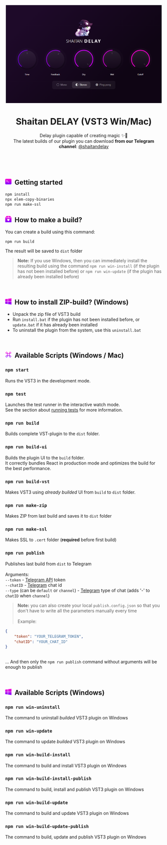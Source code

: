<div align="center">
<img alt="Plug-in screenshot" src="https://github.com/WeRtOG/ShaitanDelay/blob/main/.github/PluginScreenshot.png?raw=true" width="500" />

# Shaitan DELAY (VST3 Win/Mac)

Delay plugin capable of creating magic ✨🐾\
The latest builds of our plugin you can download **from our Telegram channel**: [@shaitandelay](https://shaitandelay.t.me/)

<br/>
<br/>
</div>
<br/>

<h2>
<img src="https://github.com/WeRtOG/ShaitanDelay/blob/main/.github/icons/CommandLine.svg?raw=true" width="20" />
&nbsp;Getting started
</h2>

```
npm install
npx elem-copy-binaries
npm run make-ssl
```

<h2>
<img src="https://github.com/WeRtOG/ShaitanDelay/blob/main/.github/icons/Box.svg?raw=true" width="20" />
&nbsp;How to make a build?
</h2>

You can create a build using this command:
```
npm run build
```
The result will be saved to `dist` folder

> **Note:** If you use Windows, then you can immediately install the resulting build using the command `npm run win-install` (if the plugin has not been installed before) or `npm run win-update` (if the plugin has already been installed before)

<br/>
<h2>
<img src="https://github.com/WeRtOG/ShaitanDelay/blob/main/.github/icons/Windows.svg?raw=true" width="20" />
&nbsp;How to install ZIP-build? (Windows)
</h2>

-   Unpack the zip file of VST3 build
-   Run `install.bat` if the plugin has not been installed before, or `update.bat` if it has already been installed
-   To uninstall the plugin from the system, use this `uninstall.bat`

<br/>

<h2>
<img src="https://github.com/WeRtOG/ShaitanDelay/blob/main/.github/icons/Command.svg?raw=true" width="20" />
&nbsp;Available Scripts (Windows / Mac)
</h2>

### `npm start`

Runs the VST3 in the development mode.
<br/>

### `npm test`

Launches the test runner in the interactive watch mode.\
See the section about [running tests](https://facebook.github.io/create-react-app/docs/running-tests) for more information.
<br/>

### `npm run build`

Builds complete VST-plugin to the `dist` folder.
<br/>

### `npm run build-ui`

Builds the plugin UI to the `build` folder.\
It correctly bundles React in production mode and optimizes the build for the best performance.
<br/>

### `npm run build-vst`

Makes VST3 using _already builded_ UI from `build` to `dist` folder.
<br/>

### `npm run make-zip`

Makes ZIP from last build and saves it to `dist` folder
<br/>

### `npm run make-ssl`

Makes SSL to `.cert` folder (**required** before first build)
<br/>

### `npm run publish`

Publishes last build from `dist` to Telegram\
\
Arguments:\
`--token` - [Telegram API](https://core.telegram.org/bots/api) token\
`--chatID` - [Telegram](https://telegram.org) chat id\
`--type` (can be `default` or `channel`) - [Telegram](https://telegram.org) type of chat (adds '-' to `chatID` when `channel`)

> **Note:** you can also create your local `publish.config.json` so that you don't have to write all the parameters manually every time\
\
Example:

```json
{
    "token": "YOUR_TELEGRAM_TOKEN",
    "chatID": "YOUR_CHAT_ID"
}
```

\
... And then only the `npm run publish` command without arguments will be enough to publish

<br/>

<h2>
<img src="https://github.com/WeRtOG/ShaitanDelay/blob/main/.github/icons/Windows.svg?raw=true" width="20" />
&nbsp;Available Scripts (Windows)
</h2>

### `npm run win-uninstall`

The command to uninstall _builded_ VST3 plugin on Windows
<br/>

### `npm run win-update`

The command to update _builded_ VST3 plugin on Windows
<br/>

### `npm run win-build-install`

The command to build and install VST3 plugin on Windows
<br/>

### `npm run win-build-install-publish`

The command to build, install and publish VST3 plugin on Windows
<br/>

### `npm run win-build-update`

The command to build and update VST3 plugin on Windows
<br/>

### `npm run win-build-update-publish`

The command to build, update and publish VST3 plugin on Windows
